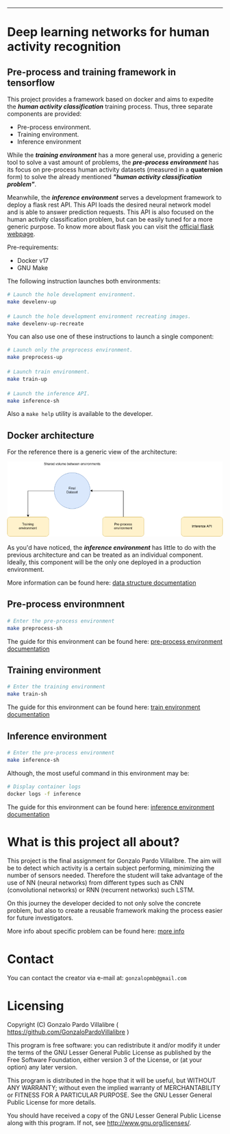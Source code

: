 ---

# Deep learning networks for human activity recognition

## Pre-process and training framework in tensorflow

This project provides a framework based on docker and aims to expedite the ***human activity classification*** training process. Thus, three separate components are provided:

- Pre-process environment.
- Training environment.
- Inference environment

While the ***training environment*** has a more general use, providing a generic tool to solve a vast amount of problems, the ***pre-process environment*** has its focus on pre-process human activity datasets (measured in a **quaternion** form) to solve the already mentioned ***"human activity classification problem"***.

Meanwhile, the ***inference environment*** serves a development framework to deploy a flask rest API. This API loads the desired neural network model and is able to answer prediction requests. This API is also focused on the human activity classification problem, but can be easily tuned for a more generic purpose. To know more about flask you can visit the [official flask webpage](https://flask.palletsprojects.com/en/1.1.x/).

Pre-requirements:

- Docker v17
- GNU Make

The following instruction launches both environments:

```sh
# Launch the hole development environment.
make develenv-up

# Launch the hole development environment recreating images.
make develenv-up-recreate
```

You can also use one of these instructions to launch a single component:
```sh
# Launch only the preprocess environment.
make preprocess-up

# Launch train environment.
make train-up

# Launch the inference API.
make inference-sh
```

Also a `make help` utility is available to the developer.

## Docker architecture

For the reference there is a generic view of the architecture:

![Usage_schema](doc/images/docker-architecture.png)

As you'd have noticed, the ***inference environment*** has little to do with the previous architecture and can be treated as an individual component. Ideally, this component will be the only one deployed in a production environment.

More information can be found here: [data structure documentation](framework)

## Pre-process environmnent

```sh
# Enter the pre-process environment
make preprocess-sh
```

The guide for this environment can be found here: [pre-process environment documentation](framework/pre-process)

## Training environment

```sh
# Enter the training environment
make train-sh
```

The guide for this environment can be found here: [train environment documentation](framework/train)

## Inference environment

```sh
# Enter the pre-process environment
make inference-sh
```

Although, the most useful command in this environment may be:

```sh
# Display container logs
docker logs -f inference
```

The guide for this environment can be found here: [inference environment documentation](framework/inference)

# What is this project all about?

This project is the final assignment for Gonzalo Pardo Villalibre. The aim will be to detect which activity is a certain subject performing, minimizing the number of sensors needed. Therefore the student will take advantage of the use of NN (neural networks) from different types such as CNN (convolutional networks) or RNN (recurrent networks) such LSTM.

On this journey the developer decided to not only solve the concrete problem, but also to create a reusable framework making the process easier for future investigators.

More info about specific problem can be found here: [more info](doc/documents/this-problem.md)

# Contact

You can contact the creator via e-mail at: `gonzalopmb@gmail.com`

# Licensing

Copyright (C) Gonzalo Pardo Villalibre ( https://github.com/GonzaloPardoVillalibre )

This program is free software: you can redistribute it and/or modify it under the terms of the GNU Lesser General Public License as published by the Free Software Foundation, either version 3 of the License, or (at your option) any later version.

This program is distributed in the hope that it will be useful, but WITHOUT ANY WARRANTY; without even the implied warranty of MERCHANTABILITY or FITNESS FOR A PARTICULAR PURPOSE. See the GNU Lesser General Public License for more details.

You should have received a copy of the GNU Lesser General Public License along with this program. If not, see http://www.gnu.org/licenses/.
